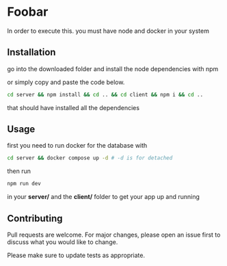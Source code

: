 # Foobar

In order to execute this. you must have node and docker in your system

## Installation

go into the downloaded folder and install the node dependencies with npm

or simply copy and paste the code below.

```bash
cd server && npm install && cd .. && cd client && npm i && cd ..
```

that should have installed all the dependencies

## Usage

first you need to run docker for the database with

```bash
cd server && docker compose up -d # -d is for detached
```

then run

```bash
npm run dev
```

in your **server/** and the **client/** folder to get your app up and running

## Contributing

Pull requests are welcome. For major changes, please open an issue first
to discuss what you would like to change.

Please make sure to update tests as appropriate.
